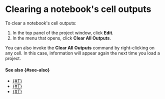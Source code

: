 # Clearing a notebook's cell outputs

To clear a notebook's cell outputs:

1. In the top panel of the project window, click **Edit**.
1. In the menu that opens, click **Clear All Outputs**.

You can also invoke the **Clear All Outputs** command by right-clicking on any cell. In this case, information will appear again the next time you load a project.

#### See also {#see-also}

* [{#T}](../data/connect-to-s3.md)
* [{#T}](../data/connect-to-clickhouse.md)
* [{#T}](../user-images-cell.md)
